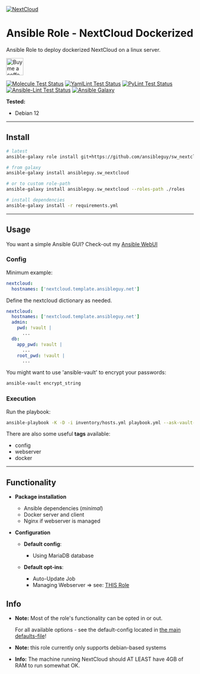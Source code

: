 [![NextCloud](https://nextcloud.com/media/nextcloud-logo.svg)](https://nextcloud.com/)

# Ansible Role - NextCloud Dockerized
Ansible Role to deploy dockerized NextCloud on a linux server.

<a href='https://ko-fi.com/ansible0guy' target='_blank'><img height='35' style='border:0px;height:46px;' src='https://az743702.vo.msecnd.net/cdn/kofi3.png?v=0' border='0' alt='Buy me a coffee' />

[![Molecule Test Status](https://badges.ansibleguy.net/sw_nextcloud.molecule.svg)](https://github.com/ansibleguy/_meta_cicd/blob/latest/templates/usr/local/bin/cicd/molecule.sh.j2)
[![YamlLint Test Status](https://badges.ansibleguy.net/sw_nextcloud.yamllint.svg)](https://github.com/ansibleguy/_meta_cicd/blob/latest/templates/usr/local/bin/cicd/yamllint.sh.j2)
[![PyLint Test Status](https://badges.ansibleguy.net/sw_nextcloud.pylint.svg)](https://github.com/ansibleguy/_meta_cicd/blob/latest/templates/usr/local/bin/cicd/pylint.sh.j2)
[![Ansible-Lint Test Status](https://badges.ansibleguy.net/sw_nextcloud.ansiblelint.svg)](https://github.com/ansibleguy/_meta_cicd/blob/latest/templates/usr/local/bin/cicd/ansiblelint.sh.j2)
[![Ansible Galaxy](https://badges.ansibleguy.net/galaxy.badge.svg)](https://galaxy.ansible.com/ui/standalone/roles/ansibleguy/sw_nextcloud)


**Tested:**
* Debian 12

----

## Install

```bash
# latest
ansible-galaxy role install git+https://github.com/ansibleguy/sw_nextcloud

# from galaxy
ansible-galaxy install ansibleguy.sw_nextcloud

# or to custom role-path
ansible-galaxy install ansibleguy.sw_nextcloud --roles-path ./roles

# install dependencies
ansible-galaxy install -r requirements.yml
```

----

## Usage

You want a simple Ansible GUI? Check-out my [Ansible WebUI](https://github.com/ansibleguy/webui)

### Config

Minimum example:
```yaml
nextcloud:
  hostnames: ['nextcloud.template.ansibleguy.net']
```

Define the nextcloud dictionary as needed.

```yaml
nextcloud:
  hostnames: ['nextcloud.template.ansibleguy.net']
  admin:
    pwd: !vault |
      ...
  db:
    app_pwd: !vault |
      ...
    root_pwd: !vault |
      ...
```

You might want to use 'ansible-vault' to encrypt your passwords:
```bash
ansible-vault encrypt_string
```

### Execution

Run the playbook:
```bash
ansible-playbook -K -D -i inventory/hosts.yml playbook.yml --ask-vault-pass
```

There are also some useful **tags** available:
* config
* webserver
* docker

----


## Functionality

* **Package installation**
  * Ansible dependencies (_minimal_)
  * Docker server and client
  * Nginx if webserver is managed


* **Configuration**

  * **Default config**:
    * Using MariaDB database

  * **Default opt-ins**:
    * Auto-Update Job
    * Managing Webserver => see: [THIS Role](https://github.com/ansibleguy/infra_nginx)


## Info

* **Note:** Most of the role's functionality can be opted in or out.

  For all available options - see the default-config located in [the main defaults-file](https://github.com/ansibleguy/sw_nextcloud/blob/latest/defaults/main/1_main.yml)!


* **Note:** this role currently only supports debian-based systems


* **Info:** The machine running NextCloud should AT LEAST have 4GB of RAM to run somewhat OK.
